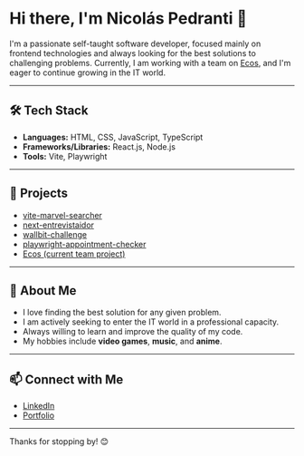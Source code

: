 # Hi there, I'm Nicolás Pedranti 👋

I'm a passionate self-taught software developer, focused mainly on frontend technologies and always looking for the best solutions to challenging problems. Currently, I am working with a team on [Ecos](https://github.com/Cecilia-Suarez/Ecos), and I'm eager to continue growing in the IT world.

---

## 🛠️ Tech Stack

- **Languages:** HTML, CSS, JavaScript, TypeScript
- **Frameworks/Libraries:** React.js, Node.js
- **Tools:** Vite, Playwright

---

## 🚀 Projects

- [vite-marvel-searcher](https://github.com/Itnardoel/vite-marvel-searcher)
- [next-entrevistaidor](https://github.com/Itnardoel/next-entrevistaidor)
- [wallbit-challenge](https://github.com/Itnardoel/wallbit-challenge)
- [playwright-appointment-checker](https://github.com/Itnardoel/playwright-appointment-checker)
- [Ecos (current team project)](https://github.com/Cecilia-Suarez/Ecos)

---

## 🌱 About Me

- I love finding the best solution for any given problem.
- I am actively seeking to enter the IT world in a professional capacity.
- Always willing to learn and improve the quality of my code.
- My hobbies include **video games**, **music**, and **anime**.

---

## 📫 Connect with Me

- [LinkedIn](https://www.linkedin.com/in/nicolas-pedranti/)
- [Portfolio](https://nicolaspedranti.vercel.app/)

---

Thanks for stopping by! 😊
